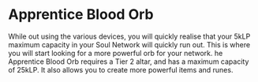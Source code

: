 # Apprentice Blood Orb

While out using the various devices, you will quickly realise that your 5kLP maximum capacity in your Soul Network will quickly run out. This is where you will start looking for a more powerful orb for your network.
he Apprentice Blood Orb requires a Tier 2 altar, and has a maximum capacity of 25kLP. It also allows you to create more powerful items and runes.
